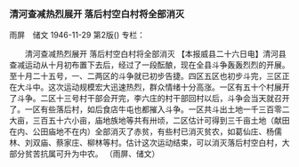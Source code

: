 ### 清河查减热烈展开  落后村空白村将全部消灭
雨屏　储文
1946-11-29
第2版()
专栏：

　　清河查减热烈展开
    落后村空白村将全部消灭
    【本报威县二十六日电】清河县查减运动从十月初布置下去后，经过了一段酝酿，现在全县斗争轰轰烈烈的开展。至十月二十五号，一、二两区的斗争就已初步告捷。四区五区也初步斗完，三区正在大斗中。这次运动规模宏大迅速热烈，群众情绪十分高涨。一区有五十个村展开了斗争。二区十三号村干部会开完，李六庄的村干部回村以后，斗争会当天就召开了。一区有些落后村，如后食店牛屯也都摧入斗争。一区共斗出土地一千三百零二大亩，三百五十六小亩，庙地族地等共有卅顷，二区估计可得到三千亩土地（献田在内、公田庙地不在内）全部消灭了赤贫，有些村已消灭贫农，如葛仙庄、杨儒林、刘双庙、蔡家庄、柳林等村。估计这次运动结束，可以消灭落后村空白村，大部分贫苦抗属可升为中农。              （雨屏、储文）

